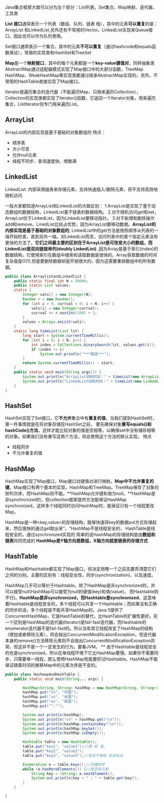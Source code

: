 Java集合框架大致可以分为五个部分：List列表，Set集合、Map映射、迭代器、工具类

**List 接口**通常表示一个列表（数组、队列、链表
栈），其中的元素**可以重复**的是：ArrayList 和LinkedList,另外还有不常用的Vector。LinkedList实现来Queue接口，因此也可以作为队列使用。

Set接口通常表示一个集合，其中的元素**不可以重复**（通过hashcode和equals函数保证），常用的实现类有HashSet和TreeSet

**Map**是一个**映射接口**，其中的每个元素都是一个**key-value键值对**，同样抽象类AbstractMap通过适配器模式实现了Map接口中的大部分函数，TreeMap
HashMap、WeakHashMap等实现类都通过继承AbstractMap实现的，另外，不常用的HashTable直接实现了Map接口。

Iterator是遍历集合的迭代器（不能遍历Map，只用来遍历Collection），Collection的实现类都实现了iterator()函数，它返回一个Iterator对象，用来遍历集合，ListIterator则专门用来遍历List。

## ArrayList
 ArrayList的内部实现是基于基础的对象数组的
特点：
- 顺序表
- 大小可变
- 允许null元素
- 线程不同步、查询速度快、增删满

## LinkedList
LinkedList: 内部采用链表来存储元素，支持快速插入/删除元素，但不支持高效地随机访问

 一般大家都知道ArrayList和LinkedList的大致区别：
 1.ArrayList是实现了基于动态数组的数据结构，LinkedList基于链表的数据结构。
 2.对于随机访问get和set，ArrayList优于LinkedList，因为LinkedList要移动指针。
3.对于新增和删除操作add和remove，LinedList比较占优势，因为ArrayList要移动数据。**ArrayList的内部实现是基于基础的对象数组的**, LinkedList中的get方法是按照顺序从列表的一端开始检查，直到另外一端。对LinkedList而言，访问列表中的某个指定元素没有更快的方法了。**它们之间最主要的区别在于ArrayList是可改变大小的数组，而LinkedList是双向链接串列(doubly LinkedList)** ,因为Array是基于索引(index)的数据结构，它使用索引在数组中搜索和读取数据是很快的。Array获取数据的时间复杂度是O(1),但是要删除数据却是开销很大的，因为这需要重排数组中的所有数据。


```java
public class ArraylistandLinkedlist {
    public static final int N = 50000;
    public static List values;
    static {
        Integer vals[] = new Integer[N];
        Random r = new Random();
        for (int i = 0, currval = 0; i < N; i++) {
            vals[i] = new Integer(currval);
            currval += r.nextInt(100) + 1;
        }
        values = Arrays.asList(vals);
    }
    static long timeList(List lst) {
        long start = System.currentTimeMillis();
        for (int i = 0; i < N; i++) {
            int index = Collections.binarySearch(lst, values.get(i));
            if (index != i)
                System.out.println("***错误***");
        }
        return System.currentTimeMillis() - start;
    }
    public static void main(String args[]) {
        System.out.println("ArrayList消耗时间：" + timeList(new ArrayList(values)));
        System.out.println("LinkedList消耗时间：" + timeList(new LinkedList(values)));
    }
}

```

## HashSet
HashSet实现了Set接口，它**不允许**集合中有**重复的值**，当我们提到HashSet时，第一件事情就是在将对象存储在HashSet之前， 要先确保对象**重写equals()和hashCode()方法**，这样才能比较对象的值是否相等，以确保set中没有储存相等的对象。如果我们没有重写这两个方法，将会使用这个方法的默认实现。
特点
- 线程同步
- 不允许重复的值

## HashMap
HashMap实现了Map接口，Map接口对键值对进行映射。**Map中不允许重复的键**。Map接口有两个基本的实现，HashMap和TreeMap。TreeMap保存了对象的排列次序，而HashMap则不能。**HashMap允许键和值为null。**HashMap是非synchronized的，但collection框架提供方法能保证HashMap synchronized，这样多个线程同时访问HashMap时，能保证只有一个线程更改Map。

 HashMap是一种<key,value>的存储结构，能够快速将key的数据put方式存储起来，然后很快的通过get取出来”，“HashMap不是线程安全的， HashTable是线程安全的，通过synchronized实现的
简单的说HashMap的存储结构是由**数组和链表**共同完成的
 **HashMap是Y轴方向是数组，X轴方向就是链表的存储方式**

## HashTable
 HashMap和Hashtable都实现了Map接口，但决定用哪一个之前先要弄清楚它们之间的分别。主要的区别有：线程安全性，同步(synchronization)，以及速度。

 HashMap几乎可以等价于Hashtable，除了HashMap是非synchronized的，并可以接受null(HashMap可以接受为null的键值(key)和值(value)， 而Hashtable则不行)。**HashMap是非synchronized，而Hashtable是synchronized**，这意味着Hashtable是线程安全的，多个线程可以共享一个Hashtable；而如果没有正确的同步的话，多个线程是不能共享HashMap的。Java 5提供了ConcurrentHashMap，它是HashTable的替代，比HashTable的扩展性更好。另一个区别是HashMap的迭代器(Iterator)是fail-fast迭代器，而Hashtable的enumerator迭代器不是fail-fast的。所以当有其它线程改变了HashMap的结构（增加或者移除元素），将会抛出ConcurrentModificationException，但迭代器本身的remove()方法移除元素则不会抛出ConcurrentModificationException异常。但这并不是一个一定发生的行为，要看JVM。
** 由于Hashtable是线程安全的也是synchronized，所以在单线程环境下它比HashMap要慢。如果你不需要同步，只需要单一线程，那么使用HashMap性能要好过Hashtable。HashMap不能保证随着时间的推移Map中的元素次序是不变的。
```java
public class HashmapAndHashTable {
    public static void main(String... args) {

        HashMap<String, String> hashMap = new HashMap<String, String>();
        hashMap.put("cn", "中国");
        hashMap.put("us", "米国");
        hashMap.put("en", "英国");
        hashMap.put("","");

        System.out.println(hashMap);
        System.out.println("cn" + hashMap.get("cn"));
        System.out.println(hashMap.containsKey("cn"));
        System.out.println(hashMap.keySet());
        System.out.println(hashMap.isEmpty());

        Hashtable table = new Hashtable();
        table.put("key1", "value1");//键 和 值,
        table.put("key2", "value2");
        table.put("key3", "value3");//相当于堆栈 后进先出

        Enumeration e = table.keys();//创建枚举
        while (e.hasMoreElements()) {//是否有元素
            String key = (String) e.nextElement();
            System.out.println(key + " : " + table.get(key));
        }
    }

}

```










